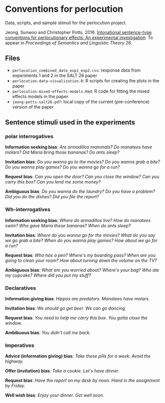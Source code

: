 # Conventions for perlocution

Data, scripts, and sample stimuli for the perlocution project.

Jeong, Sunwoo and Christopher Potts. 2016. [Intonational sentence-type conventions for perlocutionary effects: An experimental investigation](http://web.stanford.edu/~cgpotts/papers/jeong-potts-salt26.pdf). To appear in _Proceedings of Semantics and Linguistic Theory 26_.

## Files

* `perlocution_combined_data_exp1_exp2.csv`: response data from experiments 1 and 2 in the SALT 26 paper
* `perlocution-data-visualization.R`: R scripts for creating the plots in the paper
* `perlocution-mixed-effects-models.Rmd`: R code for fitting the mixed effects models in the paper
* `jeong-potts-salt26.pdf`: local copy of the current (pre-conference) version of the paper

## Sentence stimuli used in the experiments

### polar interrogatives

**Information seeking bias**: 
*Are armadillos mammals?*
*Do manatees have molars?*
*Did Maria bring those bananas?*
*Do ants sleep?*

**Invitation bias**:
*Do you wanna go to the movies?*
*Do you wanna grab a bite?*
*Do you wanna play games?*
*Do you wanna go for a run?*

**Request bias**:
*Can you open the door?*
*Can you close the window?*
*Can you carry this box?*
*Can you lend me some money?*

**Ambiguous bias**:
*Do you wanna do the laundry?*
*Do you have a problem?*
*Did you do the dishes?*
*Did you file the report?*

### Wh-interrogatives

**Information seeking bias**:
*Where do armadillos live?*
*How do manatees swim?*
*Who gave Maria those bananas?*
*When do ants sleep?*

**Invitation bias**:
*Where do you wanna go for the movies?*
*What do you say we go grab a bite?*
*When do you wanna play games?*
*How about we go for a run?*

**Request bias**:
*Who has a pen?*
*Where's my boarding pass?*
*When are you going to clean your room?*
*How about turning down the volume on the TV?*

**Ambiguous bias**:
*What are you worried about?*
*Where's your bag?*
*Who ate my cupcake?*
*Where did you put my stuff?*

### Declaratives

**Information giving bias**:
*Hippos are predators.*
*Manatees have molars.*

**Invitation bias**:
*We should go get beer.*
*We can go dancing.*

**Request bias**:
*You need to help me carry this box.*
*You gotta close the window.*

**Ambibuous bias**:
*You didn't call me back.*


### Imperatives

**Advice (information giving) bias**:
*Take these pills for a week.*
*Avoid the highway.*

**Offer (invitation) bias**:
*Take a cookie.*
*Let's have dinner.*

**Request bias**:
*Have the report on my desk by noon.*
*Hand in the assignment by Friday.*

**Well wish bias**:
*Enjoy your dinner.*
*Get well soon.*
